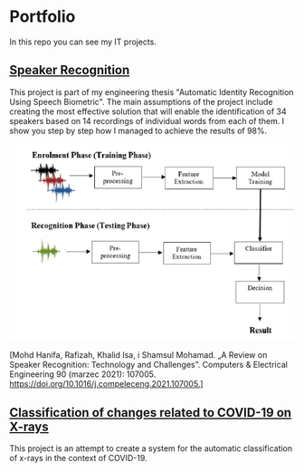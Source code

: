 # Portfolio
In this repo you can see my IT projects.

## [Speaker Recognition](https://github.com/Swedeling/Portfolio/tree/main/SpeakerRecognition)

This project is part of my engineering thesis "Automatic Identity Recognition Using Speech Biometric". The main assumptions of the project include creating the most effective solution that will enable the identification of 34 speakers based on 14 recordings of individual words from each of them. I show you step by step how I managed to achieve the results of 98%. 

![SpeakerRecognitionProcess](/docks/SpeakerRecognitionProcess.PNG)

[Mohd Hanifa, Rafizah, Khalid Isa, i Shamsul Mohamad. „A Review on Speaker Recognition: Technology and Challenges”. Computers & Electrical Engineering 90 (marzec 2021): 107005. https://doi.org/10.1016/j.compeleceng.2021.107005.]

## [Classification of changes related to COVID-19 on X-rays](https://github.com/Swedeling/Portfolio/blob/main/Covid-19%20classification/README.md)

This project is an attempt to create a system for the automatic classification of  x-rays in the context of COVID-19. 